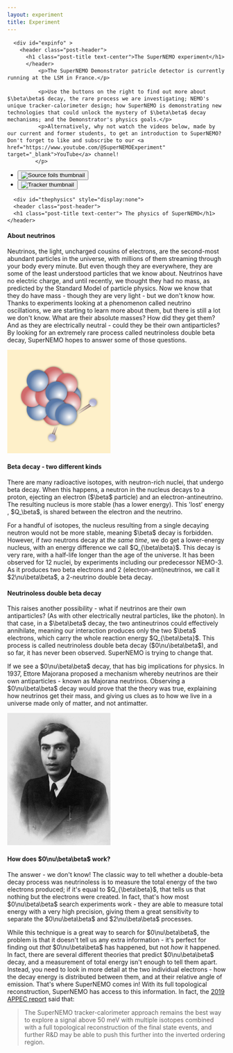 ```yaml
---
layout: experiment
title: Experiment
---
```


<div class="container-fluid">
  <div class="row">
    <div class="col-xs-9 ">
    
 <!-- INTRO -->     
      <div id="expinfo" >
        <header class="post-header">
          <h1 class="post-title text-center">The SuperNEMO experiment</h1>
          </header>
              <p>The SuperNEMO Demonstrator patricle detector is currently running at the LSM in France.</p>
              
              <p>Use the buttons on the right to find out more about $\beta\beta$ decay, the rare process we are investigating; NEMO's unique tracker-calorimeter design; how SuperNEMO is demonstrating new technologies that could unlock the mystery of $\beta\beta$ decay mechanisms; and the Demonstrator's physics goals.</p>
              <p>Alternatively, why not watch the videos below, made by our current and former students, to get an introduction to SuperNEMO? Don't forget to like and subscribe to our <a href="https://www.youtube.com/@SuperNEMOExperiment" target="_blank">YouTube</a> channel!
             </p>
              
<div class="video-demo">
  <!-- Big player -->
  <div id="playerWrap" class="player" hidden>
    <iframe
      id="player"
      title="YouTube video player"
      loading="lazy"
      allow="autoplay; encrypted-media; picture-in-picture; web-share"
      allowfullscreen
    ></iframe>
  </div>

  <!-- Thumbnails -->
  <ul class="thumbs" aria-label="Video list">
    <li>
      <button class="thumb" data-video-id="n1_cp28B8IY" aria-label="Play: Source Foils">
        <img
          src="https://i.ytimg.com/vi/n1_cp28B8IY/hqdefault.jpg"
          alt="Source foils thumbnail"
          loading="lazy"
          width="320" height="180"
        />
      </button>
    </li>
    <li>
      <button class="thumb" data-video-id="tqgiYncqB4w" aria-label="Play: Tracker">
        <img
          src="https://i.ytimg.com/vi/tqgiYncqB4w/hqdefault.jpg"
          alt="Tracker thumbnail"
          loading="lazy"
          width="320" height="180"
        />
      </button>
    </li>
    <!-- Add more thumbnails as needed -->
  </ul>
</div>
       
</div>

<!-- BB DECAY -->
      <div id="thephysics" style="display:none">
      <header class="post-header">
      <h1 class="post-title text-center"> The physics of SuperNEMO</h1>
    </header>
<div class="row">
  <div class="col-xs-12 ">
    <h4> About neutrinos</h4>
    <p>Neutrinos, the light, uncharged cousins of electrons, are the second-most abundant particles in the universe, with millions of them streaming through your body every minute. But even though they are everywhere, they are some of the least understood particles that we know about. Neutrinos have no electric charge, and until recently, we thought they had no mass, as predicted by the Standard Model of particle physics. Now we know that they do have mass - though they are very light -  but we don't know how. Thanks to experiments looking at a phenomenon called neutrino oscillations, we are starting to learn more about them, but there is still a lot we don't know. What are their absolute masses? How did they get them? And as they are electrically neutral - could they be their own antiparticles? By looking for an extremely rare process called neutrinoless double beta decay, SuperNEMO hopes to answer some of those questions.</p>
  </div>
</div>

<div class="row">
<div class="col-xs-4 ">
<img src='assets/dbd_round.png' class="img-circle  center-block" style="width:17em" alt="Double Beta Decay">
</div>
<h4> Beta decay - two different kinds</h4>
<div class="col-xs-8 ">
  <p>There are many radioactive isotopes, with neutron-rich nuclei, that undergo beta decay. When this happens, a neutron in the nucleus decays to a proton, ejecting an electron ($\beta$ particle) and an electron-antineutrino. The resulting nucleus is more stable (has a lower energy). This 'lost' energy , $Q_\beta$, is shared between the electron and the neutrino.</p>
  <p>For a handful of isotopes, the nucleus resulting from a single decaying neutron would not be more stable, meaning $\beta$ decay is forbidden. However, if <em>two</em> neutrons decay at <em>the same time</em>, we do get a lower-energy nucleus, with an energy difference we call $Q_{\beta\beta}$. This decay is very rare, with a half-life longer than the age of the universe. It has been observed for 12 nuclei, by experiments including our predecessor NEMO-3. As it produces two beta electrons and 2 (electron-anti)neutrinos, we call it $2\nu\beta\beta$, a 2-neutrino double beta decay.</p>
</div>
</div>
<div class="row">
  <div class="col-xs-8 ">
    <h4>Neutrinoless double beta decay</h4>
    <p>This raises another possibility - what if neutrinos are their own antiparticles? (As with other electrically neutral particles, like the photon). In that case, in a $\beta\beta$ decay, the two antineutrinos could effectively annihilate, meaning our interaction produces only the two $\beta$ electrons, which carry the whole reaction energy $Q_{\beta\beta}$. This process is called neutrinoless double beta decay ($0\nu\beta\beta$), and so far, it has never been observed. SuperNEMO is trying to change that.</p>
    <p>If we see a $0\nu\beta\beta$ decay, that has big implications for physics. In 1937, Ettore Majorana proposed a mechanism whereby neutrinos are their own antiparticles - known as Majorana neutrinos. Observing a $0\nu\beta\beta$ decay would prove that the theory was true, explaining how neutrinos get their mass, and giving us clues as to how we live in a universe made only of matter, and not antimatter.</p>
  </div>
  <div class="col-xs-4 ">
    <img src='assets/Ettore_Majorana.jpeg' class="img-circle  center-block" style="width:17em" alt="Portrait of Ettore Majorana">
  </div>
</div>

<div class="row">
  <div class="col-xs-12 ">
    <h4> How does $0\nu\beta\beta$ work?</h4>
    <p>The answer - we don't know! The classic way to tell whether a double-beta decay process was neutrinoless is to measure the total energy of the two electrons produced; if it's equal to $Q_{\beta\beta}$, that tells us that nothing but the electrons were created. In fact, that's how most $0\nu\beta\beta$ search experiments work - they are able to measure total energy with a very high precision, giving them a great sensitivity to separate the $0\nu\beta\beta$ and $2\nu\beta\beta$ processes.</p>
    <p>While this technique is a great way to search for $0\nu\beta\beta$, the problem is that it doesn't tell us any extra information - it's perfect for finding out <i>that</i>  $0\nu\beta\beta$  has happened, but not <i>how</i> it happened. In fact, there are several different theories that predict $0\nu\beta\beta$  decay, and a measurement of total energy isn't enough to tell them apart. Instead, you need to look in more detail at the two individual electrons - how the decay energy is distributed between them, and at their relative angle of emission. That's where SuperNEMO comes in! With its full topological reconstruction, SuperNEMO has access to this information. In fact, the <a href="https://arxiv.org/pdf/1910.04688">2019 APPEC report</a> said that:</p>
    <blockquote>The SuperNEMO tracker-calorimeter approach remains the best way to explore a signal above 50 meV with multiple isotopes combined with a full topological reconstruction of the final state events, and further R&D may be able to push this further into the inverted ordering region.</blockquote>
  </div>
</div>

</div>

<!-- NEMO TECHNIQUE -->
<div id="technique" style="display:none">
    <header class="post-header">
      <h1 class="post-title text-center"> The NEMO technique</h1>
    </header>
    <div class="row">
      
      <div class="col-xs-12 ">
      <p>Mouse over the diagram below to learn about the three elements that give the NEMO tracker-calorimeter technique its unique ability to study $\beta\beta$ decays in more detail than other detector designs!</p>
      </div>
    </div>
    <div class="row">
      <div class="col-xs-12 ">
            <img src='assets/NEMOTechnique.png' class="center-block" style="width:90%" alt="NEMO technique" usemap="#techniquemap">
        <map name="techniquemap">
          <a  title="Source foil" class="maphover srcmap" style="left: 13%; top: 8%; width: 13%; height: 80%;"></a>
                  
          <a  title="Tracker" class="maphover trackmap" style="left: 27%; top: 8%; width: 29%; height: 80%;"></a>
                
          <a  title="Calorimeter" class="maphover calomap" style="left: 57%; top: 8%; width: 27%; height: 80%;"></a>
          
          </map>
                </div>
    </div>
    
         <div class="row" id="srcwords" style="display:none">
                 <div class="col-xs-12 ">
                                <h2>Source foil</h2>
        </div>
        <div class="col-xs-3 ">   
                <img src='assets/experiment/sourcefoils.jpg'  alt="SuperNEMO source foils"/>
        </div>
      <div class="col-xs-9 ">
                
          <p>
                    The $\beta\beta$ source consists of thin foils of a $\beta\beta$ candidate isotope. The decay source is completely decoupled from the tracker and calorimeter, meaning it can be made from any solid isotope. This could be invaluable in the case of a $0\nu\beta\beta$ discovery; if the decay is seen in one isotope, we will need to search for it in others, to test whether they follow theorists' predictions.
          </p>
      </div>   

    </div>   
    
    <div class="row" id="trackerwords" style="display:none">

        <div class="col-xs-12 ">
                <h2>Tracking detector</h2>
        </div>
        <div class="col-xs-8">
          <p>The tracker is SuperNEMO's most powerful tool for identifying individual particles. An array of Geiger cells, combined with sophisticated reconstruction software, allow us to build a 3-dimensional picture of the paths of charged particles through the detector. By applying a magnetic field, we will also be able to determine whether they are positively or negatively charged. This enables powerful background rejection, by allowing us to select only decays with the 'golden' $\beta\beta$ signature of two electron-like tracks originating from a common point on the source foils. It also enables us to determine the angle between the electrons' trajectories, which can help us understand $\beta\beta$ decay mechanisms - for example whether they occurred via left- or right-handed weak currents.
          </p>
      </div>    
       <div class="col-xs-4">   
                <img src='assets/experiment/tracker.jpg'  alt="SuperNEMO tracker"/>
            </div>  
    </div>
    <div class="row" id="calowords" style="display:none">
                      <div class="col-xs-12 ">
                <h2>Segmented calorimeter</h2>
                </div>
                      <div class="col-xs-8 ">
                <p>The decay energy (typically in the few-MeV scale) is the characteristic signature that distinguishes the new physics of neutrinoless double-beta decay, $0\nu\beta\beta$ from the Standard-Model process  $2\nu\beta\beta$. With the NEMO technique, we can measure the individual energies of each electron. This can allow us to investigate nuclear effects on  $2\nu\beta\beta$ processes, such as the effect of $g_A$ quenching and, combined with topological information from the tracker, can help us search for exotic $\beta\beta$ decay modes. The calorimeter also lets us detect and measure the energy of gamma rays, which are not seen by the tracker. This helps us reject backgrounds, and investigate phenomena like $\beta\beta$ decays to excited nuclear states. The calorimeter's excellent timing resolution also provides a powerful background rejection tool, helping us distinguish between particles crossing the detector, and pairs of particles emitted from the source foil.
          </p>
      </div>  
             <div class="col-xs-4">   
                <img src='assets/experiment/calo.jpg'  alt="SuperNEMO tracker"/>
            </div>      
    </div>
    
</div>

<!-- TECH DEMONSTRATOR -->
<div id="detector"  style="display:none">
    <header class="post-header">
      <h1 class="post-title text-center"> SuperNEMO: Technology Demonstrator</h1>
    </header>
  <div class="row">
    <div class="col-xs-12 ">
      <p>The SuperNEMO Demonstrator Module is now taking physics data at the <a href="https://lpsc.in2p3.fr/?page_id=547">Laboratoire Souterrain de Modane</a>, in the Fréjus tunnel in the French Alps. It acts as a proof of concept of our detector design, which can be expanded in future to a larger, modular detector. In the event of $0\nu\beta\beta$ discovery, a large SuperNEMO-style detector will be key to understanding the $0\nu\beta\beta$ decay mechanism.
      </p>
      <p> Click on the images below to learn more about the different technologies being validated with the SuperNEMO Demonstrator.</p>
      </div>  
      
    </div>
    <div class="row">
          <div class="col-xs-4 ">
               <a id="img-source" class="img-wrap" href="#">
                <img class="to-grey" src="assets/experiment/demo/sourcefoils.jpg" alt=" $\beta\beta$ Source foil production"  data-toggle="modal" data-target="#srcModal" href="#srcModal" > 
                <div id="div-source" class=legend >$\beta\beta$ source production</div>
                </a>
          </div> 
          <div class="col-xs-4">
            <a class="img-wrap" href="#">
                <img class="to-grey"  src="assets/experiment/demo/calo.jpg" alt="Calorimeter performance" data-toggle="modal" data-target="#caloModal" href="#caloModal">
                <div class=legend>Calorimeter performance</div>
            </a>
          </div> <div class="col-xs-4 ">
             <a class="img-wrap" href="#">
                <img class="to-grey" src="assets/experiment/demo/tracker.jpg" alt="Tracker operation"  data-toggle="modal" data-target="#trackerModal" href="#trackerModal">
                <div class=legend>Tracker operation</div>
              </a>
          </div>
              </div>
    <div class="row"> <br/>
              </div>
    <div class="row"> 
          <div class="col-xs-4 ">
            <a class="img-wrap" href="#">
                <img class="to-grey"  src="assets/experiment/demo/helium.jpg" alt="Helium recycling"  data-toggle="modal" data-target="#heliumModal" href="#heliumModal">
                <div class=legend>Helium recycling</div>
            </a>
          </div> 
          <div class="col-xs-4 ">
             <a class="img-wrap" href="#">
                <img class="to-grey" src="assets/experiment/demo/calib.jpg" alt="Automated calibration" data-toggle="modal" data-target="#calibModal" href="#calibModal">
                <div class=legend>Automated calibration</div>
            </a>
          </div> 
          <div class="col-xs-4 ">
            <a class="img-wrap" href="#">
                <img class="to-grey" src="assets/experiment/demo/bg.jpg" alt="Background reduction"  data-toggle="modal" data-target="#bkgdModal" href="#bkgdModal">
                <div class=legend>Background reduction</div>
            </a>
      </div>
  </div>
</div>

<!-- NOT USED ANY MORE -->
<div id="OBSOLETE_detector"  style="display:none">
    <header class="post-header">
      <h1 class="post-title text-center"> The SuperNEMO detector</h1>
    </header>

  <div class="row">
    <div class="col-xs-12 ">
      <img src="assets/Supernemo_module2.png" class="center-block" usemap="#detectormap" alt="CAD Rendering of a SuperNEMO detector module">
        <map name="detectormap">
          <a data-toggle="modal" data-target="#caloModal" href="#caloModal" title="Calorimeter wall" class="maphover calomap" style="position: absolute; left: 50%; top: 19.59%; width: 11.85%; height: 67.47%; z-index: 2;" ></a>
          <a data-toggle="modal" data-target="#caloModal" href="#caloModal" title="Calorimeter wall" class="maphover calomap"  style="left: 88%; top: 14.97%; width: 11.04%; height: 76.71%; "></a>
          <a data-toggle="modal" data-target="#caloModal" href="#caloModal" title="Calorimeter wall" class="maphover calomap" style="left: 62%; top: 91.68%; width: 18.54%; height: 7.76%; "></a>
          <a data-toggle="modal" data-target="#trackerModal" href="#trackerModal"  title="Tracker" class="maphover trackmap" style="left: 62.01%; top: 18.85%; width: 9.5%; height: 69.13%;"></a>
          <a data-toggle="modal" data-target="#trackerModal" href="#trackerModal" title="Tracker" class="maphover trackmap" style="left: 49.75%; top: 5.55%; width: 11.96%; height: 7.76%;"></a>
          <a data-toggle="modal" data-target="#trackerModal" href="#trackerModal" title="Tracker" class="maphover trackmap" style="left: 84.5%; top: 6.1%; width: 11.96%; height: 7.76%;"></a>
          <a data-toggle="modal" data-target="#trackerModal" href="#trackerModal" title="Tracker" class="maphover trackmap" style="left: 75%; top: 18.3%; width: 12.77%; height: 71.53%;"></a>
          <a data-toggle="modal" data-target="#trackerModal" href="#trackerModal" title="Tracker" class="maphover trackmap" style="left: 1.01%; top: 2.22%; width: 32.52%; height: 94.09%;"></a>
          <a data-toggle="modal" data-target="#srcModal" href="#srcModal" title="Source foil" class="maphover srcmap" style="left: 69.91%; top: 18.3%; width: 6.38%; height: 70.43%; "></a>
          <a data-toggle="modal" data-target="#srcModal" href="#srcModal" title="Source foil" class="maphover srcmap" style="left: 64.5%; top: 5.36%; width: 16.21%; height: 8.13%;"></a>

      </map>
    </div>
    <div class="col-xs-12">
      <p>The SuperNEMO Demonstrator Module is located at the Laboratoire Souterrain de Modane, in the Fréjus tunnel in the French Alps. It acts as a proof of concept of our detector design, which can be expanded in future to a larger, modular detector.
      </p>
      <p> The Demonstrator Module has a tracker-calorimeter architecture, with a thin layer of $\beta\beta$-emitting isotope sandwiched between trackers and surrounded by calorimetry. This allows for a full three-dimensional reconstruction of charged particle tracks, as well as energy measurements. Click on the detector components in the diagram to learn more about each part of the detector.
      </p>
    </div>
  </div>
</div>

<!-- NEMO-3 -->
<div id="nemo3" style="display:none">
<header class="post-header">
<h1 class="post-title text-center"> NEMO-3 detector</h1>
</header>

  <div class="row">
    <div class="col-xs-5 ">
      <img src='assets/nemo3.jpg' class="img-rounded  center-block" style="width:90%" alt="NEMO-3 detector">
    </div>
    <div class="col-xs-7 ">
      <p>The NEMO-3 detector was the previous occupant of SuperNEMO's location in the LSM underground lab near Modane, France. Like SuperNEMO, NEMO-3 studied double-beta decay. It ran from January 14th, 2003 to January 11th, 2011. However, the NEMO collaboration had been working on this physics since 1989, starting with the NEMO-1 and NEMO-2 prototype detectors.</p>
      <p>NEMO-3 had a similar tracker-calorimeter structure to SuperNEMO, but was cylindrical, with a hole running through the middle. The outside of the cylinder, as well as the central hole, was lined with calorimeter blocks similar to those used on SuperNEMO. Source foils were located in between, forming a cylinder of foils, with wire tracker cells filling the area between the source and the inner and outer calorimeter walls.
      </p>
      <p>
      The photo shows the detector almost closed, before the assembling of the 20th sector. Later, the gamma/neutron proof device was assembled around the detector (a shield made of iron plates, wood panels and tanks full of borated water), with an anti-radon tent enclosing the full setup.
      </p>
    </div>
  </div>
  <br/>
  <div class="row">
    <div class="col-xs-12">    <img src='assets/nemo3_schematic.png' class="img-rounded  center-block" style="width:90%" alt="NEMO-3 schematic">
      
    </div>
  </div>
  <br/>
  <div class="row">
    <div class="col-xs-5">
      <p>This picture shows a neutrinoless double beta decay candidate event in the NEMO3 detector (top view). From the Geiger signal extracted from the drift cells along the charged particles trajectory (small coloured circles), one can here reconstruct the tracks of two charged particles: the curvatures in the magnetic field are compatible with electrons coming from the source foil (vertex) made of enriched molybdenum. The total energy deposit in the two hit scintillator blocks is 2875 keV which is expected for a neutrinoless double beta decaying $^{100}$Mo nucleus ( $Q_{\beta\beta}= 3\;\mathrm{MeV}$ ) corrected by energy loss in the source foil, the gas of the tracking chamber and convoluted by the calorimeter energy resolution.
      </p>
    </div>
    <div class="col-xs-7 ">
      <img src='assets/nemo3_diagram.jpg' class="img-rounded  center-block" style="width:90%" alt="Diagram of a candidate double-beta event in the NEMO-3 detector">
    </div>

  </div>
  <br/>
  <div class="row">
    <div class="col-xs-7 ">
      <img src='assets/nemo3_sectors.png' class="  center-block" style="width:90%" alt="Isotopes in NEMO-3">
        
        </div>
    <div class="col-xs-5">
      <p> The NEMO-3 detector was divided into 20 sectors. Different sectors contained source foils of different $\beta\beta$ isotopes, allowing NEMO-3 to study decays in several different materials at the same time. This has enabled the NEMO-3 collaboration to produce an extensive set of analyses, which are still being worked on and published many years after the detector stopped taking data. As the diagram shows, the main isotope studied was molybdenum-100.
      </p>
        </div>
  </div>
</div>

<!-- PHYSICS GOALS -->
<div id="physicsgoals" style="display:none">
    <header class="post-header">
      <h1 class="post-title text-center"> Physics goals</h1>
    </header>

  <div class="row">
      <div class="col-xs-12 ">
          <h4> An ultra-low background experiment</h4>
          <p>Neutrinoless double-beta decay (if it exists at all) is an extremely rare process. Experiments, including our predecessor NEMO-3, have shown that it must have a half-life of more than $10^{24}$ years- over a trillion times the age of the universe. This means that, even with our best detectors, we will never see more than a tiny handful of $0\nu\beta\beta$ decays. This presents a big challenge - how to eliminate background events: other kinds of decays or interactions that mimic our signal. SuperNEMO is leading the way in ultra-low background technology through a double-pronged approach: an extremely radio-pure detector, and a unique tracking technique that enables us to identify background decays and remove them from our data sample.</p>
      </div>
  </div>
  <div class="row">

    <div class="col-xs-12">
      
      <h4> Radiopurity and the radon challenge</h4>
      <p>For an ultra-low-background experiment, we need to take extra care to ensure that even low-level radioactive substances are kept away from our detector. All of SuperNEMO's components are constructed from materials that have been carefully selected for their radiopurity. Scientists working on the detector wear special suits to prevent any contamination from their bodies and clothes.</p>
      <p>With these precautions in place, our biggest radiopurity challenge comes from radon, a naturally-occurring radioactive gas whose decay chain can mimic the $\beta\beta$ signature. Potential detector components are tested for radon activity. Our requirements are so strict, we have to collect any radon produced by the components over a long period of time, and then concentrate it, in order for even a state-of-the-art radon detector to be able to measure its activity. In addition to this, SuperNEMO is contained within an anti-radon tent, which is flushed with purified gas. Using these techniques, we aim to have a radon activity less than 0.15 mBq/m$^3$, or approximately 1 decay every 10 minutes - a world-leading purity, 30 times better than our predecessor, NEMO-3.</p>
      </div>

  </div>
  <div class="row">
    <div class="col-xs-12 ">
    <h4> Particle identification</h4>
       <p>Many double-beta decay experiments are only able to measure the energy deposited when a decay happens. SuperNEMO's unique tracker-calorimeter design allows us to follow the passage of particles through the detector. By looking at the length and orientation of tracks, and using a magnetic field to help us determine the particle's charge, we are able to identify different types of particle as they move through the detector, allowing us to reject events that don't match our two-electron $\beta\beta$ decay signature. By using the timing and energy measurements from our calorimeter walls, we are able to distinguish $\beta\beta$-like decays, where two particles leave the source foil at the same time, from events where a particle passes into the detector from outside, scatters from the foil, and then leaves the detector. The calorimeters also help us identify events with the characteristic energy of a $0\nu\beta\beta$ decay, allowing us to reject our biggest background, $2\nu\beta\beta$ events, which deposit less energy. Using this combination of techniques, we have a unique ability to isolate true $0\nu\beta\beta$ events.</p>
    </div>
  </div>
  <div class="row">
    <div class="col-xs-12 ">
      <h4> The power of SuperNEMO</h4>
      <p>With this world-class background rejection, the SuperNEMO demonstrator should be well-place to identify the first $0\nu\beta\beta$ mankind has ever seen - or alternatively, to set a limit on the $0\nu\beta\beta$ half-life of 6.5$\times$10$^{24}$ years. A proposed full SuperNEMO, consisting of 20 modules, could increase this half-life sensitivity to 10$^{26}$ years.</p>
      <p>In addition to this, the SuperNEMO technology is ideal for investigating $2\nu\beta\beta$ decays - not just in selenium-82 but in other isotopes, thanks to the modular technology which allows for the source foils to be swapped out. The detector could also be used for other kinds of new physics searches, such as looking for evidence of Lorentz violation.</p>
    </div>
  </div>
    </div>

<!-- FUNDING -->
<div id="funding" style="display:none">
  <header class="post-header">
    <h1 class="post-title text-center"> Funding support</h1>
  </header>
  <div class="row">
    <div class="col-xs-12 ">
      <p>The NEMO collaboration would like to acknowledge the support of the following funding agencies: </p>
    </div>
</div>
  <div class="container-fluid">
        {% assign agencies = site.data.funding | sort:"Agency"%}
        {% for agency in agencies %}
        <div class="row">
          
        <div class="col-xs-3">
          <div class="outer-square">
            <div class="inner-square">
          {% if agency.url %}<a href="{{ agency.url }}" target="_blank"> {% endif %}<img src="assets/funding/{{ agency.image}}" alt="{{ agency.Agency }}">{% if agency.url %}</a>{% endif %}
          </div>
            </div>
        </div>
        <div class="col-xs-9" style="padding-top:5%">
          {% if agency.url %}<a href="{{agency.url}}" target="_blank">{% endif %}
            {{ agency.Agency }}
            {% if agency.url %}</a>{% endif %}
        </div>
        </div>
        {% endfor %}
        </div>
  </div>
</div>
    
    

<!-- Buttons down right hand bar -->
    <div class="col-xs-3">
        <div class="square" style="background-color:var(--seventh-color);" id="btn_expinfo">
        <div class="content">
          <div class="table">
            <div class="table-cell" >
              Experiment intro
            </div>
          </div>
        </div>
      </div><!-- End of intro button -->
      <div class="square" style="background-color:var(--first-color);" id="btn_physics">
        <div class="content">
          <div class="table">
            <div class="table-cell" >
              $\beta\beta$ decay
            </div>
          </div>
        </div>
      </div> <!-- End of bb button -->
     <div class="square" style="background-color:var(--second-color);" id="btn_tech">
        <div class="content">
          <div class="table">
            <div class="table-cell" >
              The NEMO technique
            </div>
          </div>
        </div>
      </div> <!-- End of technique button -->
      <div class="square" style="background-color:var(--third-color);" id="btn_snemo">
        <div class="content">
          <div class="table">
            <div class="table-cell" >
              SuperNEMO - technology demonstrator
            </div>
          </div>
        </div>
      </div> <!-- End of tech demo button -->

      <div class="square" style="background-color:var(--fifth-color);" id="btn_goals">
        <div class="content">
          <div class="table">
            <div class="table-cell" >
              SuperNEMO physics capabilities
            </div>
          </div>
        </div>
      </div> <!-- End of Physics button -->
      <div class="square" style="background-color:var(--fourth-color);" id="btn_nemo3">
        <div class="content">
          <div class="table">
            <div class="table-cell" >
              NEMO-3 detector
            </div>
          </div>
        </div>
      </div><!-- End of NEMO3 button -->
      <div class="square" style="background-color:var(--sixth-color);" id="btn_funding">
        <div class="content">
          <div class="table">
            <div class="table-cell" >
              Funding support
            </div>
          </div>
        </div>
      </div><!-- End of Funding button -->
     </div>
  </div>
</div>

<!-- Calorimeter Modal -->
<div id="caloModal" class="modal fade" role="dialog">
  <div class="modal-dialog">
    <!-- Modal content-->
    <div class="modal-content">
      <div class="modal-header">
        <button type="button" class="close" data-dismiss="modal">&times;</button>
        <h4 class="modal-title">Calorimeter wall</h4>
      </div>
      <div class="modal-body" style="overflow:auto">
        <img src="assets/opticalmodule.png" alt="Optical module" style=" float:left; width:10em; padding: 5px;">
          <p>The calorimeter walls at the outside of the detector measure the energy of particles that reach the edge of the detector. The two main calorimeter walls consist of 520 optical modules. These are blocks of polystyrene scintillator coupled to 8” photomultiplier tubes and wrapped in teflon and mylar, with individual iron shielding. Optical modules positioned above, below and to the sides of the tracker, give a total of 712 modules, allowing SuperNEMO to measure particles' individual energies, whatever their direction of travel. Over 97% of the calorimeter is operational, giving excellent coverage.</p>
          
          <img src="assets/calowall.png" alt="Calorimeter wall" style=" float:right; width:15em; padding: 5px;">
            <p>SuperNEMO's excellent time resolution - just 615 ps for $\gamma$ rays, with a target of 250ps for 1MeV electrons - allows us to separate $\beta\beta$-like events from externally-generated backgrounds, like electrons crossing the detector. Energy calibration is ongoing, with sophisticated nonlinearity corrections implemented to accurately reproduce detector effects. Our aim is for a resolution of 8% FWHM at 1MeV.</p>
            </div>
      <div class="modal-footer">
        <button type="button" class="btn btn-default" data-dismiss="modal">Close</button>
      </div> <!-- modal-footer -->
    </div><!-- modal-content -->
  </div><!-- modal-dialog -->
</div><!-- modal -->

<!-- Source foil Modal -->
<div id="srcModal" class="modal fade" role="dialog">
  <div class="modal-dialog">
    <!-- Modal content-->
    <div class="modal-content">
      <div class="modal-header">
        <button type="button" class="close" data-dismiss="modal">&times;</button>
        <h4 class="modal-title">Source foil production</h4>
      </div>
      <div class="modal-body" style="overflow:auto">
        <img src="assets/experiment/sourcefoils.jpg" alt="Source foil" style=" float:left; width:15em; padding: 5px;">
          <p>SuperNEMO's $\beta\beta$-decay <a href ="https://www.degruyterbrill.com/document/doi/10.1515/ract-2019-3129/html"  target="_blank">source</a> consists 34 0.3mm-thick foils enriched to 96-99% in $^{82}$Se, for a total of 6.11kg of isotope. $^{82}$Se was chosen for its high decay energy ($Q_{\beta\beta}$ = 3MeV), which is above the energy of the most common background processes. $^{82}$Se also has a long $2\nu\beta\beta$ halflife ($8.7\times10^{19}$ years), which helps minimise background in the $0\nu\beta\beta$ region of interest.
          </p>
          <p>The SuperNEMO Demonstrator is a proof of concept for novel foil geometries and powder production techniques, as well as new purification processes, which aim to produce ultra-radiopure foils with activities below 2 $\mu$Bq/kg for $^{208}$Tl and 10 $\mu$Bq/kg for $^{214}$Bi.
          </p>
          </div>
      <div class="modal-footer">
        <button type="button" class="btn btn-default" data-dismiss="modal">Close</button>
      </div> <!-- modal-footer -->
    </div><!-- modal-content -->
  </div><!-- modal-dialog -->
</div><!-- modal -->




<!-- Tracker Modal -->
<div id="trackerModal" class="modal fade" role="dialog">
  <div class="modal-dialog">
    <!-- Modal content-->
    <div class="modal-content">
      <div class="modal-header">
        <button type="button" class="close" data-dismiss="modal">&times;</button>
        <h4 class="modal-title">Tracker operation</h4>
      </div>
      <div class="modal-body" style="overflow:auto">
        <img src="assets/experiment/tracker.jpg" alt="The tracker" style=" float:left; width:15em; padding: 5px;">
          <p>SuperNEMO's wire-chamber tracker enables our unique particle identification and full topological event reconstruction. SuperNEMO Demonstrator's two tracker chambers comprise almost 15,000 individual wires, each around 3 metres long, and used to form over 2,000 Geiger cells, each with its own indivudally-controllable high voltage system. The Demonstrator's tracker geometry is designed to be scalable, allowing the possibility of efficient scaling to larger future detectors. More than 98% of the tracker is fully operational.
          </p><p>
            The tracker is filled with a carefully-controlled mixture of around 95% helium (low density), 4% ethanol (to quench the electron avalanche in the drift cells) and argon (for its low ionisation potential). When a charged particle passes through a drift cell, the time for the resulting electron shower to drift to the anode tells us the particle's distance from the centre of the cell. Pulses on the two cathode end caps enable us to calculate the particles height. In this way, we can reconstruct particles' tracks through the tracker in three dimensions. 
          </p>
          <img src="assets/experiment/event3d.png" alt="Two electron tracks in a real data event" style=" float:right; width:30em; padding: 5px;">
                    <p>
            This is done through novel reconstruction algorithms which, when combined with timing information from the calorimeter, enable us to identify the "golden" signture of a $\beta\beta$ event, the distinctive signatures of background processes, and the characterstic topologies of beyond-the-Standard-Model decay mechanisms.</p>
            
            </div>
      <div class="modal-footer">
        <button type="button" class="btn btn-default" data-dismiss="modal">Close</button>
      </div> <!-- modal-footer -->
    </div><!-- modal-content -->
  </div><!-- modal-dialog -->
</div><!-- modal -->

<!-- Helium Recycling Modal -->
<div id="heliumModal" class="modal fade" role="dialog">
  <div class="modal-dialog">
    <!-- Modal content-->
    <div class="modal-content">
      <div class="modal-header">
        <button type="button" class="close" data-dismiss="modal">&times;</button>
        <h4 class="modal-title">Helium recycling</h4>
      </div>
      <div class="modal-body" style="overflow:auto">
          <p>SuperNEMO's tracker is filled with an ultra-pure, bespoke gas mixture - 95% helium, 4% ethanol and 1% argon. To keep SuperNEMO's backgrounds at the low levels required to study $\beta\beta$ decay, the detector must be constantly flushed with clean gas. With limited global helium supplies and rising proces, a vital prerequisite for a future large SuperNEMO-style detector will be the ability to clean and recirculate helium from the tracker. 
          </p>
          <p>The main source of contamination of the SuperNEMO gas is radon - a naturally-occurring radioactive gas that occurs in small quantities in air, and is produced from the decay of long-lived isotopes in the rocks surrounding the lab. The collaboration has developed a cryogenic trapping system that effectively removes radon from the input gases before they enter the tracker. This system, however cannot tolerate traces of ethanol in the gas, meaning that to reuse the exhaust from SuperNEMO, all ethanol must be removed from the gas mixture. This is done via a two-stage process: condensing most of the ethanol with a freezer; and then removing the last traces using active charcoal adsorber. The resulting clean gas is monitored using a mass spectrometer, ensuring that no ethanol can be allowed to re-enter the detector, before being stored for radon-removal, remixing with clean gas, and re-use in the detector. This bespoke technology allows for a significant reduction in running costs that will become especially critical when building large detectors. </p>
          </div> <!-- modal-body -->
      <div class="modal-footer">
        <button type="button" class="btn btn-default" data-dismiss="modal">Close</button>
      </div> <!-- modal-footer -->
    </div><!-- modal-content -->
  </div><!-- modal-dialog -->
</div><!-- modal -->

<!-- Calibration -->
<div id="calibModal" class="modal fade" role="dialog">
  <div class="modal-dialog">
    <!-- Modal content-->
    <div class="modal-content">
      <div class="modal-header">
        <button type="button" class="close" data-dismiss="modal">&times;</button>
        <h4 class="modal-title">Automated calibration</h4>
      </div>
      <div class="modal-body" style="overflow:auto">
          <p>To ensure accurate energy measurements, SuperNEMO's calorimeter is calibrated using 42 $^{207}$Bi sources with an activity of around 150Bq, positioned in between the $\beta\beta$ source foils in the centre of the detector. $^{207}$Bi is an ideal calibration material, as it produces a well-understood spectrum of both electrons and photons in the energy range relevant to $\beta\beta$ measurements. The calibration sources are deployed once a week by remote shifters, using a new automatic deployment system that lowers the sources into the detector, where they remain for around 6 hours.
          </p>
          <p>In addition, a daily calibration is carried out using LED flashes, which allows us to detect any relative change in gain of our optical modules, ensuring that our energy measurements are always current.
          </p>
      </div>
      <div class="modal-footer">
        <button type="button" class="btn btn-default" data-dismiss="modal">Close</button>
      </div> <!-- modal-footer -->
    </div><!-- modal-content -->
  </div><!-- modal-dialog -->
</div><!-- modal -->

<!-- Background reduction -->
<div id="bkgdModal" class="modal fade" role="dialog">
    <div class="modal-dialog">
      <!-- Modal content-->
      <div class="modal-content">
        <div class="modal-header">
          <button type="button" class="close" data-dismiss="modal">&times;</button>
          <h4 class="modal-title">External background reduction</h4>
        </div>
        <div class="modal-body" style="overflow:auto">
            <p>When studying ultra-rare processes like $\beta\beta$ decay, the greatest challenge is reducing backgrounds - independent processes like radioactive decays in the lab or in detector components that could mimic your signal. SuperNEMO avoids these as much as possible by constructing the detector from specially-selected radiopure materials; by flushing the tracker with ultra-clean gas (see the helium-recycling section); and by taking advantage of its tracker-calorimeter technology to distinguish between the signatures of signal and background processes. Finally, the detector is surrounded by several systems designed to protect against external contamination. 
            </p>
            <img src="assets/experiment/shield-layers.png" alt="Shielding layers" style=" float:left; width:20em; padding: 5px;">
            <ul>
                <li> A <span style="color:var(--third-color)">magnetic coil</span> enables electron-positron separation.</li>
                <li> The <span style="color:var(--fourth-color)">anti-radon tent</span>, filled with deradonised air, prevents radioactive gas leaking into the detector.</li>
                <li> 18cm of <span style="color:var(--second-color)">ultra-pure iron</span> shields against gamma rays from the lab.</li>
                <li> 24cm of <span style="color:var(--fifth-color)">polyethylene</span> shields against neutrons.</li>
            </ul>
        </div>
        <div class="modal-footer">
          <button type="button" class="btn btn-default" data-dismiss="modal">Close</button>
        </div> <!-- modal-footer -->
      </div><!-- modal-content -->
    </div><!-- modal-dialog -->
</div><!-- modal -->
